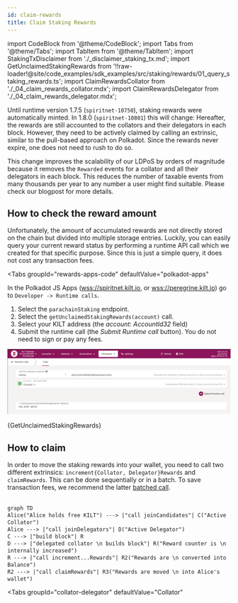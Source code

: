 ```yaml
---
id: claim-rewards
title: Claim Staking Rewards
---
```


import CodeBlock from '@theme/CodeBlock';
import Tabs from '@theme/Tabs';
import TabItem from '@theme/TabItem';
import StakingTxDisclaimer from './_disclaimer_staking_tx.md';
import GetUnclaimedStakingRewards from '!!raw-loader!@site/code_examples/sdk_examples/src/staking/rewards/01_query_staking_rewards.ts';
import ClaimRewardsCollator from './_04_claim_rewards_collator.mdx';
import ClaimRewardsDelegator from './_04_claim_rewards_delegator.mdx';

Until runtime version 1.7.5 (`spiritnet-10750`), staking rewards were automatically minted.
In 1.8.0 (`spiritnet-10801`) this will change:
Hereafter, the rewards are still accounted to the collators and their delegators in each block.
However, they need to be actively claimed by calling an extrinsic, similar to the pull-based approach on Polkadot.
Since the rewards never expire, one does not need to rush to do so.

This change improves the scalability of our LDPoS by orders of magnitude because it removes the `Rewarded` events for a collator and all their delegators in each block.
This reduces the number of taxable events from many thousands per year to any number a user might find suitable.
Please check our blogpost for more details.

## How to check the reward amount

Unfortunately, the amount of accumulated rewards are not directly stored on the chain but divided into multiple storage entries.
Luckily, you can easily query your current reward status by performing a runtime API call which we created for that specific purpose.
Since this is just a simple query, it does not cost any transaction fees.

<Tabs
  groupId="rewards-apps-code"
  defaultValue="polkadot-apps"
>
<TabItem value="polkadot-apps" label="Polkadot Apps">

In the Polkadot JS Apps ([wss://spiritnet.kilt.io](https://polkadot.js.org/apps/?rpc=wss%3A%2F%2Fkilt-rpc.dwellir.com#/explorer), or [wss://peregrine.kilt.io](https://polkadot.js.org/apps/?rpc=wss%3A%2F%2Fperegrine-stg.kilt.io%2Fpara-public-ws#/explorer)) go to `Developer -> Runtime calls`.

1. Select the `parachainStaking` endpoint.
2. Select the `getUnclaimedStakingRewards(account)` call.
3. Select your KILT address (the *account: AccountId32* field)
4. Submit the runtime call (the *Submit Runtime call* button). You do not need to sign or pay any fees.

![](/img/chain/parachainStaking-getUnclaimedStakingRewards.png)

</TabItem>

<TabItem value="polkadot-js" label="Polkadot JS">
    <CodeBlock className="language-ts">
        {GetUnclaimedStakingRewards}
    </CodeBlock>
</TabItem>
</Tabs>

## How to claim

In order to move the staking rewards into your wallet, you need to call two different extrinsics: `increment{Collator, Delegator}Rewards` and `claimRewards`.
This can be done sequentially or in a batch.
To save transaction fees, we recommend the latter [batched call](#recommendation-batched-call).

<div className="kilt-mermaid">

```mermaid

graph TD
Alice("Alice holds free KILT") ---> |"call joinCandidates"| C("Active Collator")
Alice ---> |"call joinDelegators"| D("Active Delegator")
C ---> |"build block"| R
D ---> |"delegated collator \n builds block"| R("Reward counter is \n internally increased")
R ---> |"call increment...Rewards"| R2("Rewards are \n converted into Balance")
R2 ---> |"call claimRewards"| R3("Rewards are moved \n into Alice's wallet")

```

</div>

<StakingTxDisclaimer />

<Tabs
  groupId="collator-delegator"
  defaultValue="Collator"
>
<TabItem value="Collator" label="Collator">

<ClaimRewardsCollator />

</TabItem>

<TabItem value="Delegator" label="Delegator">

<ClaimRewardsDelegator />

</TabItem>
</Tabs>
